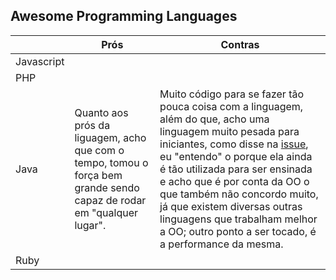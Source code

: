 
## Awesome Programming Languages

|            | Prós | Contras |
|------------|------|---------|
| Javascript |      |         |
| PHP        |      |         |
| Java       | Quanto aos prós da liguagem, acho que com o tempo, tomou o força bem grande sendo capaz de rodar em "qualquer lugar". | Muito código para se fazer tão pouca coisa com a linguagem, além do que, acho uma linguagem muito pesada para iniciantes, como disse na [issue](https://github.com/mathvbarone/awesome-programming-languages/issues/2), eu "entendo" o porque ela ainda é tão utilizada para ser ensinada e acho que é por conta da OO o que também não concordo muito, já que existem diversas outras linguagens que trabalham melhor a OO; outro ponto a ser tocado, é a performance da mesma. |
| Ruby       |      |         |

